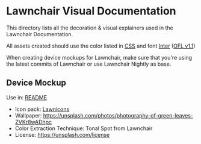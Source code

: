# Lawnchair Visual Documentation

This directory lists all the decoration & visual explainers used in the Lawnchair Documentation.

All assets created should use the color listed in [CSS](css/) and font [Inter](https://fonts.google.com/specimen/Inter) ([OFL v1.1](https://github.com/rsms/inter/?tab=OFL-1.1-1-ov-file#readme))

When creating device mockups for Lawnchair, make sure that you're using the latest commits of Lawnchair or use Lawnchair Nightly as base.

## Device Mockup

Use in: [README](/README.md)

* Icon pack: [Lawnicons](https://github.com/LawnchairLauncher/lawnicons)
* Wallpaper: https://unsplash.com/photos/photography-of-green-leaves-ZVKr8wADhpc
* Color Extraction Technique: Tonal Spot from Lawnchair
* License: https://unsplash.com/license
